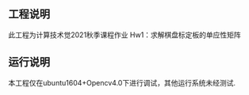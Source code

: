 ## 工程说明
此工程为计算技术觉2021秋季课程作业 
Hw1：求解棋盘标定板的单应性矩阵

## 运行说明
本工程仅在ubuntu1604+Opencv4.0下进行调试，其他运行系统未经测试.

